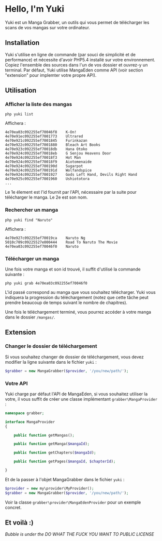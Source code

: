 # Hello, I'm Yuki

Yuki est un Manga Grabber, un outils qui vous permet de télécharger les scans de vos mangas sur votre ordinateur.


## Installation

Yuki s'utilise en ligne de commande (par souci de simplicité et de performance) et nécessite d'avoir PHP5.4 installé sur votre environnement.
Copiez l'ensemble des sources dans l'un de vos dossier et ouvrez-y un terminal.
Par défaut, Yuki utilise MangaEden comme API (voir section "extension" pour implemter votre propre API).


## Utilisation

### Afficher la liste des mangas

```
php yuki list
```

Affichera :

```
4e70ea03c092255ef70046f8	K-On!
4e70e91ec092255ef7001773	Ultrared
4e70e921c092255ef7001845	Furinkazan
4e70e922c092255ef7001880	Bleach Art Books
4e70e923c092255ef70018db	Hana Otoko
4e70e924c092255ef70018eb	G Senjou Heavens Door
4e70e924c092255ef70018f3	Hot Man
4e70e924c092255ef70018f9	Aiotomenaide
4e70e924c092255ef700190d	Sugarpot
4e70e924c092255ef700191d	Wolfandspice
4e70e924c092255ef7001927	Gods Left Hand, Devils Right Hand
4e70e925c092255ef7001960	Ushiototora
...
```

Le 1e élement est l'id fournit par l'API, nécessaire par la suite pour télécharger le manga.
Le 2e est son nom.

### Rechercher un manga

```
php yuki find "Naruto"
```

Affichera :

```
4e70e927c092255ef70019ca	Naruto Ng
5010c709c09225527e000444	Road To Naruto The Movie
4e70ea03c092255ef70046f0	Naruto
```

### Télécharger un manga

Une fois votre manga et son id trouvé, il suffit d'utilisé la commande suivante :

```
php yuki grab 4e70ea03c092255ef70046f0
```

L'id passé correspond au manga que vous souhaitez télécharger.
Yuki vous indiquera la progression du téléchargement (notez que cette tâche peut prendre beaucoup de temps suivant le nombre de chapitres).

Une fois le téléchargement terminé, vous pourrez accéder à votre manga dans le dossier `/mangas/`.


## Extension

### Changer le dossier de téléchargement

Si vous souhaitez changer de dossier de téléchargement, vous devez modifier la ligne suivante dans le fichier `yuki` :

```php
$grabber = new MangaGrabber($provider, '/you/new/path/');
```

### Votre API

Yuki charge par défaut l'API de MangaEden, si vous souhaitez utiliser la votre, il vous suffit de créer une classe implémentant `grabber\MangaProvider` :

```php
namespace grabber;

interface MangaProvider
{

	public function getMangas();

	public function getManga($mangaId);

	public function getChapters($mangaId);

	public function getPages($mangaId, $chapterId);

}
```

Et de la passer à l'objet MangaGrabber dans le fichier `yuki` :

```php
$provider = new my\provider\MyProvider();
$grabber = new MangaGrabber($provider, '/you/new/path/');
```

Voir la classe `grabber\provider\MangaEdenProvider` pour un exemple concret.

## Et voilà :)

*Bubble is under the DO WHAT THE FUCK YOU WANT TO PUBLIC LICENSE*